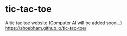 # tic-tac-toe
A tic tac toe website (Computer AI will be added soon...)<br>
https://shoebham.github.io/tic-tac-toe/
